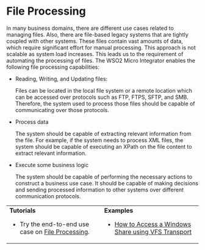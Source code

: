 # File Processing

In many business domains, there are different use cases related to managing files. Also, there are file-based legacy systems that are tightly coupled with other systems. These files contain vast amounts of data, which require significant effort for manual processing. This approach is not scalable as system load increases. This leads us to the requirement of automating the processing of files. The WSO2 Micro Integrator enables the following file processing capabilities:

- Reading, Writing, and Updating files:

  	Files can be located in the local file system or a remote location which can be accessed over protocols such as FTP, FTPS, SFTP, and SMB. Therefore, the system used to process those files should be capable of communicating over those protocols.

- Process data

  	The system should be capable of extracting relevant information from the file. For example, if the system needs to process XML files, the system should be capable of executing an XPath on the file content to extract relevant information.

- Execute some business logic

  	The system should be capable of performing the necessary actions to construct a business use case. It should be capable of making decisions and sending processed information to other systems over different communication protocols.

<table>
	<tr>
		<td>
			<b>Tutorials</b></br>
			<ul>
				<li>
					Try the end-to-end use case on <a href="{{base_path}}/learn/integration-tutorials/file-processing">File Processing</a>.
				</li>
			</ul>
		</td>
		<td>
			<b>Examples</b>
			<ul>
				<li>
					<a href="{{base_path}}/learn/examples/file-processing/accessing-windows-share-using-vfs-transport">How to Access a Windows Share using VFS Transport</a>
				</li>
			</ul>
		</td>
	</tr>
</table>
